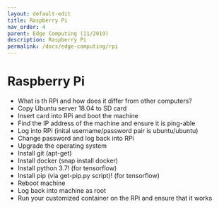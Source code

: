 ```yaml
---
layout: default-edit
title: Raspberry Pi
nav_order: 4
parent: Edge Computing (11/2019)
description: Raspberry Pi
permalink: /docs/edge-computing/rpi
---
```


# Raspberry Pi

 * What is th RPi and how does it differ from other computers? 
 * Copy Ubuntu server 18.04 to SD card
 * Insert card into RPi and boot the machine
 * Find the IP address of the machine and ensure it is ping-able
 * Log into RPi (inital username/password pair is ubuntu/ubuntu)
 * Change password and log back into RPi
 * Upgrade the operating system
 * Install git (apt-get)
 * Install docker (snap install docker)
 * Install python 3.7! (for tensorflow)
 * Install pip (via get-pip.py script)! (for tensorflow)
 * Reboot machine
 * Log back into machine as root
 * Run your customized container on the RPi and ensure that it works
